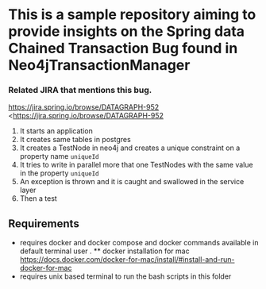 # This is a sample repository aiming to provide insights on the Spring data Chained Transaction Bug found in Neo4jTransactionManager
### Related JIRA that mentions this bug.
https://jira.spring.io/browse/DATAGRAPH-952 <https://jira.spring.io/browse/DATAGRAPH-952

1. It starts an application
2. It creates same tables in postgres
3. It creates a TestNode in neo4j and creates a unique constraint on a property name `uniqueId`
4. It tries to write in parallel more that one TestNodes with the same value in the property `uniqueId`
5. An exception is thrown and it is caught and swallowed in the service layer
6. Then a test 


## Requirements
* requires docker and docker compose and docker commands available in default terminal user .
** docker installation for mac <https://docs.docker.com/docker-for-mac/install/#install-and-run-docker-for-mac>
* requires unix based terminal to run the bash scripts in this folder


